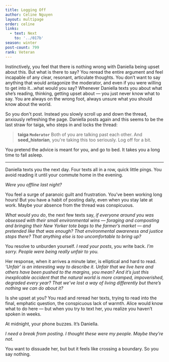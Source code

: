 ```yaml
---
title: Logging Off
author: Celine Nguyen
layout: multipage
order: celine
links:
  - text: Next
    to: '../017b'
season: winter
post-count: 799
rank: Veteran
---
```


Instinctively, you feel that there is nothing wrong with Daniella being upset about this. But what is there to say? You reread the entire argument and feel incapable of any clear, resonant, articulate thoughts. You don’t want to say anything that would antagonize the moderator, and even if you were willing to get into it…what would you say? Whenever Daniella texts you about what she’s reading, thinking, getting upset about — you just never know what to say. You are always on the wrong foot, always unsure what you should know about the world.

So you don't post. Instead you slowly scroll up and down the thread, anxiously refreshing the page. Daniella posts again and this seems to be the last straw for taiga, who steps in and locks the thread:

> **taiga `Moderator`** Both of you are talking past each other. And **seed_historian**, you're taking this too seriously. Log off for a bit.

You pretend the advice is meant for you, and go to bed. It takes you a long time to fall asleep.

---

Daniella texts you the next day. Four texts all in a row, quick little pings. You avoid reading it until your commute home in the evening.

*Were you offline last night?*

You feel a surge of paranoic guilt and frustration. You’ve been working long hours! But you have a habit of posting daily, even when you stay late at work. Maybe your absence from the thread was conspicuous.

*What would you do*, the next few texts say, *if everyone around you was obsessed with their small environmental wins — foraging and composting and bringing their New Yorker tote bags to the farmer’s market — and pretended like that was enough? That environmental awareness and justice stops there? That anything else is too uncomfortable to bring up?*

You resolve to unburden yourself. *I read your posts*, you write back. *I’m sorry. People were being really unfair to you.*

Her response, when it arrives a minute later, is elliptical and hard to read. *‘Unfair’ is an interesting way to describe it. Unfair that we live here and others have been pushed to the margins, you mean? And it’s just this inexplicable accident that the natural world is more cramped, impoverished, degraded every year? That we’ve lost a way of living differently but there’s nothing we can do about it?*

Is she upset at you? You read and reread her texts, trying to read into the final, emphatic question, the conspicuous lack of warmth. Alice would know what to do here — but when you try to text her, you realize you haven’t spoken in weeks.

At midnight, your phone buzzes. It’s Daniella.

*I need a break from posting. I thought these were my people. Maybe they’re not.*

You want to dissuade her, but but it feels like crossing a boundary. So you say nothing.
